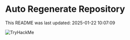 # Auto Regenerate Repository

This README was last updated: 2025-01-22 10:07:09

 ![TryHackMe](https://tryhackme.com/badge/533634)